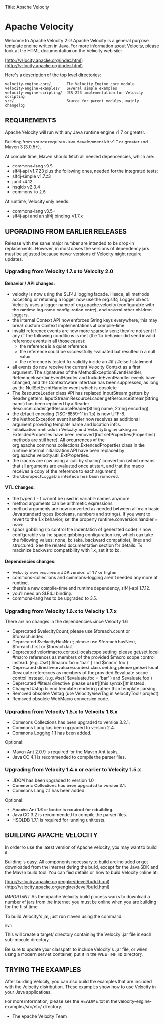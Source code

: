 Title: Apache Velocity

# Apache Velocity

Welcome to Apache Velocity 2.0! Apache Velocity is a general purpose
template engine written in Java. For more information about Velocity,
please look at the HTML documentation on the Velocity web site:

  [http://velocity.apache.org/index.html](http://velocity.apache.org/index.html)

Here's a description of the top level directories:

    velocity-engine-core/       The Velocity Engine core module
    velocity-engine-examples/   Several simple examples
    velocity-engine-scripting/  JSR-223 implementation for Velocity scripting
    src/                        Source for parent modules, mainly changelog

## REQUIREMENTS

Apache Velocity will run with any Java runtime engine v1.7 or greater.

Building from source requires Java development kit v1.7 or greater and Maven 3 (3.0.5+).

At compile time, Maven should fetch all needed dependencies, which are:
* commons-lang v3.5
* slf4j-api v1.7.23
plus the following ones, needed for the integrated tests:
* slf4j-simple v1.7.23
* junit v4.12
* hsqldb v2.3.4
* commons-io 2.5

At runtime, Velocity only needs:
* commons-lang v3.5+
* slf4j-api and an slf4j binding, v1.7.x

## UPGRADING FROM EARLIER RELEASES

Release with the same major number are intended to be drop-in
replacements. However, in most cases the versions of dependency jars
must be adjusted because newer versions of Velocity might require
updates.

### Upgrading from Velocity 1.7.x to Velocity 2.0

#### Behavior / API changes:

* velocity is now using the SLF4J logging facade. Hence, all methods accepting
or returning a logger now use the org.slf4j.Logger object. Velocity uses a
logger name of org.apache.velocity (configurable with the runtime.log.name
configuration entry), and several other children loggers.
* the internal Context API now enforces String keys everywhere, this may break
custom Context implementations at compile-time.
* invalid reference events are now more sparsely sent; they're not sent if any
of the following conditions is met (the 1.x behavior did send invalid
reference events in all those cases):
  + the reference is a quiet reference
  + the reference could be successfully evaluated but resulted in a null value
  + the reference is tested for validity inside an #if / #elseif statement
* all events do now receive the current Velocity Context as a first argument.
The signatures of the MethodExceptionEventHandler,
ReferenceInsertionEventHandler and IncludeEventHandler events have changed,
and the ContextAware interface has been suppressed, as long as the
NullSetEventHandler event which is obsolete.
* The ResourceLoader class API has replaced InputStream getters by Reader
getters: InputStream ResourceLoader.getResourceStream(String name) has been
replaced by a Reader ResourceLoader.getResourceReader(String name, String
encoding).
* the default encoding ('ISO-8859-1' in 1.x) is now UTF-8.
* the MethodException event handler now receives an additional argument
providing template name and location infos.
* Initialization methods in Velocity and VelocityEngine taking an
ExtendedProperties have been removed (but setProperties(Properties) methods
are still here). All occurrences of the
org.apache.commons.collections.ExtendedProperties class in the runtime
internal initialization API have been replaced by
org.apache.velocity.util.ExtProperties.
* the macros are now using a 'call by sharing' convention (which means that
all arguments are evaluated once at start, and that the macro receives a
copy of the reference to each argument).
* the UberspectLoggable interface has been removed.

#### VTL Changes:

* the hypen ( - ) cannot be used in variable names anymore
* method arguments can be arithmetic expressions
* method arguments are now converted as needed between all main basic Java
standard types (booleans, numbers and strings). If you want to revert to
the 1.x behavior, set the property runtime.conversion.handler = none.
* space gobbling (to control the indentation of generated code) is now
configurable via the space.gobbing configuration key, which can take the
following values: none, bc (aka. backward compatible), lines and structured.
See the related documentation section for details. To maximize backward
compatibility with 1.x, set it to bc.

#### Dependencies changes:

* Velocity now requires a JDK version of 1.7 or higher.
* commons-collections and commons-logging aren't needed any more at runtime.
* there's a new compile-time and runtime dependency, slf4j-api 1.7.12.
* you'll need an SLF4J binding.
* commons-lang has to be upgraded to 3.5.

### Upgrading from Velocity 1.6.x to Velocity 1.7.x

There are no changes in the dependencies since Velocity 1.6

* Deprecated $velocityCount; please use $foreach.count or $foreach.index
* Deprecated $velocityHasNext; please use $foreach.hasNext, $foreach.first or $foreach.last
* Deprecated velocimacro.context.localscope setting; please get/set local #macro references
as members of the provided $macro scope control instead. (e.g. #set( $macro.foo = 'bar' )
and $macro.foo )
* Deprecated directive.evaluate.context.class setting; please get/set local #evaluate
references as members of the provided $evaluate scope control instead. (e.g. #set( $evaluate.foo = 'bar' ) and $evaluate.foo )
* Deprecated #literal directive; please use #[[this syntax]]# instead.
* Changed #stop to end template rendering rather than template parsing.
* Removed obsolete Veltag (use VelocityViewTag in VelocityTools project)
* Removed obsolete WebMacro conversion code.

### Upgrading from Velocity 1.5.x to Velocity 1.6.x

* Commons Collections has been upgraded to version 3.2.1.
* Commons Lang has been upgraded to version 2.4.
* Commons Logging 1.1 has been added.

Optional:

* Maven Ant 2.0.9 is required for the Maven Ant tasks.
* Java CC 4.1 is recommended to compile the parser files.

### Upgrading from Velocity 1.4.x or earlier to Velocity 1.5.x

* JDOM has been upgraded to version 1.0.
* Commons Collections has been upgraded to version 3.1.
* Commons Lang 2.1 has been added.

Optional:

* Apache Ant 1.6 or better is required for rebuilding.
* Java CC 3.2 is recommended to compile the parser files.
* HSQLDB 1.7.1 is required for running unit tests.


## BUILDING APACHE VELOCITY

In order to use the latest version of Apache Velocity, you may want to
build it.

Building is easy.  All components necessary to build are included or
get downloaded from the internet during the build, except for the Java
 SDK and the Maven build tool.  You can find details on how to build
Velocity online at:

[http://velocity.apache.org/engine/devel/build.html](http://velocity.apache.org/engine/devel/build.html)

*IMPORTANT* As the Apache Velocity build process wants to download a
number of jars from the internet, you must be online when you are
building for the first time.

To build Velocity's jar, just run maven using the command:

    mvn

This will create a target/ directory containing the Velocity .jar
file in each sub-module directory.

Be sure to update your classpath to include Velocity's .jar
file, or when using a modern servlet container, put it in the
WEB-INF/lib directory.

## TRYING THE EXAMPLES

After building Velocity, you can also build the examples that are
included with the Velocity distribution. These examples show how to
use Velocity in your Java applications.

For more information, please see the README.txt in the
velocity-engine-examples/src/etc/ directory.

- The Apache Velocity Team
